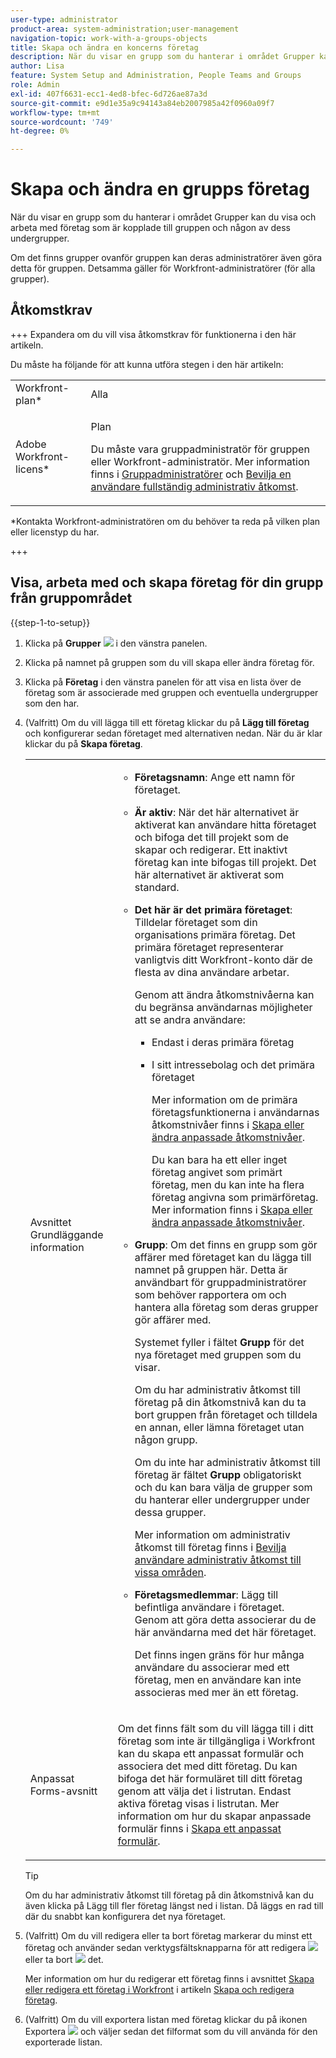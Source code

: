 ```yaml
---
user-type: administrator
product-area: system-administration;user-management
navigation-topic: work-with-a-groups-objects
title: Skapa och ändra en koncerns företag
description: När du visar en grupp som du hanterar i området Grupper kan du visa och arbeta med företag som är kopplade till gruppen och någon av dess undergrupper.
author: Lisa
feature: System Setup and Administration, People Teams and Groups
role: Admin
exl-id: 407f6631-ecc1-4ed8-bfec-6d726ae87a3d
source-git-commit: e9d1e35a9c94143a84eb2007985a42f0960a09f7
workflow-type: tm+mt
source-wordcount: '749'
ht-degree: 0%

---
```


# Skapa och ändra en grupps företag

När du visar en grupp som du hanterar i området Grupper kan du visa och arbeta med företag som är kopplade till gruppen och någon av dess undergrupper.

Om det finns grupper ovanför gruppen kan deras administratörer även göra detta för gruppen. Detsamma gäller för Workfront-administratörer (för alla grupper).

## Åtkomstkrav

+++ Expandera om du vill visa åtkomstkrav för funktionerna i den här artikeln.

Du måste ha följande för att kunna utföra stegen i den här artikeln:

<table style="table-layout:auto"> 
 <col> 
 <col> 
 <tbody> 
  <tr> 
   <td role="rowheader">Workfront-plan*</td> 
   <td>Alla</td> 
  </tr> 
  <tr> 
   <td role="rowheader">Adobe Workfront-licens*</td> 
   <td> <p>Plan </p> <p>Du måste vara gruppadministratör för gruppen eller Workfront-administratör. Mer information finns i <a href="../../../administration-and-setup/manage-groups/group-roles/group-administrators.md" class="MCXref xref" data-mc-variable-override="">Gruppadministratörer</a> och <a href="../../../administration-and-setup/add-users/configure-and-grant-access/grant-a-user-full-administrative-access.md" class="MCXref xref" data-mc-variable-override="">Bevilja en användare fullständig administrativ åtkomst</a>.</p> </td> 
  </tr> 
 </tbody> 
</table>

&#42;Kontakta Workfront-administratören om du behöver ta reda på vilken plan eller licenstyp du har.

+++

## Visa, arbeta med och skapa företag för din grupp från gruppområdet

{{step-1-to-setup}}

1. Klicka på **Grupper** ![](assets/groups-icon.png) i den vänstra panelen.

1. Klicka på namnet på gruppen som du vill skapa eller ändra företag för.
1. Klicka på **Företag** i den vänstra panelen för att visa en lista över de företag som är associerade med gruppen och eventuella undergrupper som den har.
1. (Valfritt) Om du vill lägga till ett företag klickar du på **Lägg till företag** och konfigurerar sedan företaget med alternativen nedan. När du är klar klickar du på **Skapa företag**.

   <table style="table-layout:auto"> 
    <col> 
    <col> 
    <tbody> 
     <tr> 
      <td role="rowheader">Avsnittet Grundläggande information</td> 
      <td> 
       <ul> 
        <li> <p><b>Företagsnamn</b>: Ange ett namn för företaget.</p> </li> 
        <li> <p><b>Är aktiv</b>: När det här alternativet är aktiverat kan användare hitta företaget och bifoga det till projekt som de skapar och redigerar. Ett inaktivt företag kan inte bifogas till projekt. Det här alternativet är aktiverat som standard.</p> </li> 
        <li> <p><b>Det här är det primära företaget</b>: Tilldelar företaget som din organisations primära företag. Det primära företaget representerar vanligtvis ditt Workfront-konto där de flesta av dina användare arbetar.</p> <p>Genom att ändra åtkomstnivåerna kan du begränsa användarnas möjligheter att se andra användare:</p> 
         <ul> 
          <li>Endast i deras primära företag</li> 
          <li> <p>I sitt intressebolag och det primära företaget</p> <p>Mer information om de primära företagsfunktionerna i användarnas åtkomstnivåer finns i <a href="../../../administration-and-setup/add-users/configure-and-grant-access/create-modify-access-levels.md" class="MCXref xref" data-mc-variable-override="">Skapa eller ändra anpassade åtkomstnivåer</a>.</p> <p>Du kan bara ha ett eller inget företag angivet som primärt företag, men du kan inte ha flera företag angivna som primärföretag. Mer information finns i <a href="../../../administration-and-setup/add-users/configure-and-grant-access/create-modify-access-levels.md" class="MCXref xref" data-mc-variable-override="">Skapa eller ändra anpassade åtkomstnivåer</a>.</p> </li> 
         </ul> </li> 
        <li> <p><b>Grupp</b>: Om det finns en grupp som gör affärer med företaget kan du lägga till namnet på gruppen här. Detta är användbart för gruppadministratörer som behöver rapportera om och hantera alla företag som deras grupper gör affärer med.</p> <p data-mc-conditions="SnippetConditions-wf-groups.groups">Systemet fyller i fältet <strong>Grupp</strong> för det nya företaget med gruppen som du visar.</p> <p data-mc-conditions="SnippetConditions-wf-groups.groups">Om du har administrativ åtkomst till företag på din åtkomstnivå kan du ta bort gruppen från företaget och tilldela en annan, eller lämna företaget utan någon grupp.</p> <p data-mc-conditions="SnippetConditions-wf-groups.groups">Om du inte har administrativ åtkomst till företag är fältet <strong>Grupp</strong> obligatoriskt och du kan bara välja de grupper som du hanterar eller undergrupper under dessa grupper.</p> <p data-mc-conditions="SnippetConditions-wf-groups.groups">Mer information om administrativ åtkomst till företag finns i <a href="../../../administration-and-setup/add-users/configure-and-grant-access/grant-users-admin-access-certain-areas.md" class="MCXref xref" data-mc-variable-override="">Bevilja användare administrativ åtkomst till vissa områden</a>.</p> </li> 
        <li> <p><b>Företagsmedlemmar</b>: Lägg till befintliga användare i företaget. Genom att göra detta associerar du de här användarna med det här företaget.</p> <p>Det finns ingen gräns för hur många användare du associerar med ett företag, men en användare kan inte associeras med mer än ett företag.</p> </li> 
       </ul> </td> 
     </tr>
     <tr> 
      <td role="rowheader">Anpassat Forms-avsnitt</td> 
      <td> <p>Om det finns fält som du vill lägga till i ditt företag som inte är tillgängliga i Workfront kan du skapa ett anpassat formulär och associera det med ditt företag. Du kan bifoga det här formuläret till ditt företag genom att välja det i listrutan. Endast aktiva företag visas i listrutan. Mer information om hur du skapar anpassade formulär finns i <a href="/help/quicksilver/administration-and-setup/customize-workfront/create-manage-custom-forms/form-designer/design-a-form/design-a-form.md">Skapa ett anpassat formulär</a>. </p> </td> 
     </tr> 
    </tbody> 
   </table>

   >[!TIP]
   >
   >Om du har administrativ åtkomst till företag på din åtkomstnivå kan du även klicka på Lägg till fler företag längst ned i listan. Då läggs en rad till där du snabbt kan konfigurera det nya företaget.

1. (Valfritt) Om du vill redigera eller ta bort företag markerar du minst ett företag och använder sedan verktygsfältsknapparna för att redigera ![](assets/edit-icon.png) eller ta bort ![](assets/delete.png) det.

   Mer information om hur du redigerar ett företag finns i avsnittet [Skapa eller redigera ett företag i Workfront](../../../administration-and-setup/set-up-workfront/organizational-setup/create-and-edit-companies.md#adding-a-company-to-workfront) i artikeln [Skapa och redigera företag](../../../administration-and-setup/set-up-workfront/organizational-setup/create-and-edit-companies.md).

1. (Valfritt) Om du vill exportera listan med företag klickar du på ikonen Exportera ![](assets/export.png) och väljer sedan det filformat som du vill använda för den exporterade listan.
